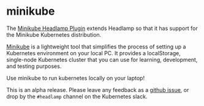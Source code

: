 # minikube

The [Minikube Headlamp Plugin](https://github.com/headlamp-k8s/plugins/tree/main/minikube) extends Headlamp so that it has support for the Minikube Kubernetes distribution.

[Minikube](https://minikube.sigs.k8s.io/) is a lightweight tool that simplifies the process of setting up a Kubernetes environment on your local PC. It provides a localStorage, single-node Kubernetes cluster that you can use for learning, development, and testing purposes.

Use minikube to run kubernetes locally on your laptop!

This is an alpha release. Please leave any feedback as a [github issue](https://github.com/headlamp-k8s/plugins/issues/new), or drop by the `#headlamp` channel on the Kubernetes slack.

